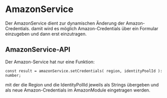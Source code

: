 # AmazonService

Der AmazonService dient zur dynamischen Änderung der Amazon-Credentials. damit wird es möglich Amazon-Credentials über ein Formular einzugeben und dann erst einzutragen.

## AmazonService-API

Der Amazon-Service hat nur eine Funktion:

	const result = amazonService.setCredentials( region, identityPoolId ): number;
	
mit der die Region und die IdentityPollId jeweils als Strings übergeben und als neue Amazon-Credentials im AmazonModule eingetragen werden. 


